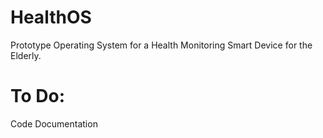 # HealthOS
Prototype Operating System for a Health Monitoring Smart Device for the Elderly.

# To Do:
Code Documentation
